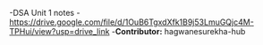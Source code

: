 -DSA Unit 1 notes
-https://drive.google.com/file/d/1OuB6TgxdXfk1B9j53LmuGQjc4M-TPHui/view?usp=drive_link
-**Contributor:** hagwanesurekha-hub
